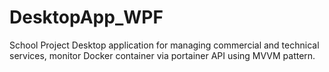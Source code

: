 # DesktopApp_WPF
School Project Desktop application for managing commercial and technical services, monitor Docker container via portainer API using MVVM pattern.

